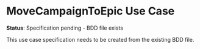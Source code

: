 # MoveCampaignToEpic Use Case

**Status**: Specification pending - BDD file exists

This use case specification needs to be created from the existing BDD file.

